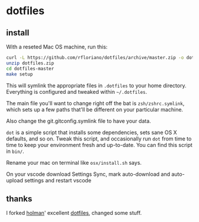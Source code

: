 # dotfiles

## install

With a reseted Mac OS machine, run this:

```sh
curl -L https://github.com/rfloriano/dotfiles/archive/master.zip -o dotfiles.zip
unzip dotfiles.zip
cd dotfiles-master
make setup
```

This will symlink the appropriate files in `.dotfiles` to your home directory.
Everything is configured and tweaked within `~/.dotfiles`.

The main file you'll want to change right off the bat is `zsh/zshrc.symlink`,
which sets up a few paths that'll be different on your particular machine.

Also change the git.gitconfig.symlink file to have your data.

`dot` is a simple script that installs some dependencies, sets sane OS X
defaults, and so on. Tweak this script, and occasionally run `dot` from
time to time to keep your environment fresh and up-to-date. You can find
this script in `bin/`.

Rename your mac on terminal like `osx/install.sh` says.

On your vscode download Settings Sync, mark auto-download and auto-upload settings and restart vscode

## thanks

I forked [holman](http://github.com/holman)' excellent
[dotfiles](http://github.com/holman/dotfiles), changed some stuff.